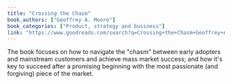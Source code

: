 ```yaml
---
title: "Crossing the Chasm"
book_authors: ["Geoffrey A. Moore"]
book_categories: ["Product, strategy and business"]
link: "https://www.goodreads.com/search?q=Crossing+the+Chasm+Geoffrey+A.+Moore"
---
```


The book focuses on how to navigate the "chasm" between early adopters and mainstream customers and achieve mass market success; and how it's key to succeed after a promising beginning with the most passionate (and forgiving) piece of the market.
